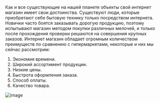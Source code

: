 Как и все существующие на нашей планете объекты свой интернет магазин имеет свои достоинства.
Существуют люди, которые приобретают себе бытовую технику только посредством интернета. Новички часто боятся заказывать дорогую продукцию, поэтому испытывают магазин методом покупки различных мелочей, и только после прохождения проверки решаются на совершения крупных заказов.
Интернет магазин обладает огромным количеством преимуществ по сравнению с гипермаркетами, некоторые и них мы сейчас рассмотрим:
1. Экономия времени.
2.  Широкий ассортимент продукции.
3.  Низкие цены.
4.  Быстрота оформления заказа.
5.  Способ оплаты.
6.  Качество товара.

![image](https://user-images.githubusercontent.com/72572980/138286317-087b17fa-a540-40d5-acbb-b4eb1e50bc05.png)

